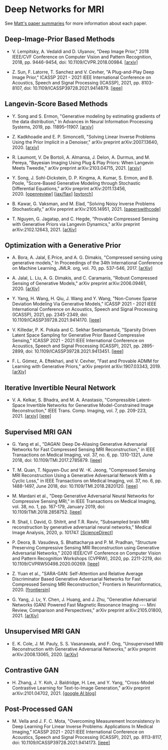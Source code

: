# Deep Networks for MRI

See [Matt's paper summaries](https://docs.google.com/document/d/1QiSgQenlHWFY51MI9jMA6sHqJs3lAL9AD3rE31BVAZM/edit?usp=sharing) for more information about each paper.

## Deep-Image-Prior Based Methods

*   V. Lempitsky, A. Vedaldi and D. Ulyanov, "Deep Image Prior," 2018 IEEE/CVF Conference on Computer Vision and Pattern Recognition, 2018, pp. 9446-9454, doi: 10.1109/CVPR.2018.00984. [\[arxiv\]](https://arxiv.org/pdf/1711.10925.pdf)

*   Z. Sun, F. Latorre, T. Sanchez and V. Cevher, "A Plug-and-Play Deep Image Prior," ICASSP 2021 - 2021 IEEE International Conference on Acoustics, Speech and Signal Processing (ICASSP), 2021, pp. 8103-8107, doi: 10.1109/ICASSP39728.2021.9414879. [\[ieee\]](https://ieeexplore-ieee-org.proxy.lib.ohio-state.edu/document/9414879)

## Langevin-Score Based Methods

*   Y. Song and S. Ermon, "Generative modeling by
    estimating gradients of the data distribution," In Advances
    in Neural Information Processing Systems, 2019, pp. 11895–11907. [\[arxiv\]](https://arxiv.org/pdf/1907.05600.pdf)

*   Z. Kadkhoadie and E. P. Simoncelli, "Solving Linear Inverse Problems Using the Prior Implicit in a
    Denoiser," arXiv preprint arXiv:2007.13640, 2020. [\[arxiv\]](https://arxiv.org/pdf/2007.13640.pdf)

*   R. Laumont, V. De Bortoli, A. Almansa, J. Delon, A. Durmus, and M. Pereya, "Bayesian Imaging Using Plug & Play Priors: When Langevin Meets
    Tweedie," arXiv preprint arXiv:2103.04715, 2021. [\[arxiv\]](https://arxiv.org/pdf/2103.04715.pdf)

*   Y. Song, J. Sohl-Dickstein, D. P. Kingma, A. Kumar, S. Ermon, and B.
    Poole, "Score-Based Generative Modeling through Stochastic
    Differential Equations," arXiv preprint arXiv:2011.13456, 2020. [\[openreview\]](https://openreview.net/forum?id=PxTIG12RRHS) [\[jax/flax\]](https://github.com/yang-song/score_sde) [\[pytorch\]](https://github.com/yang-song/score_sde_pytorch)

*   B. Kawar, G. Vaksman, and M. Elad, "Solving Noisy Inverse Problems Stochastically,"
    arXiv preprint arXiv:2105.14951, 2021. [\[paperswithcode\]](https://paperswithcode.com/paper/snips-solving-noisy-inverse-problems)

*   T. Nguyen, G. Jagatap, and C. Hegde, "Provable Compressed Sensing with Generative Priors via Langevin
    Dynamics," arXiv preprint arXiv:2102.12643, 2021. [\[arXiv\]](https://arxiv.org/pdf/2102.12643.pdf)
    
## Optimization with a Generative Prior

*   A. Bora, A. Jalal, E.Price, and A. G. Dimakis, "Compressed sensing using
    generative models," In Proceedings of the 34th International Conference on Machine Learning,  JMLR. org,
    vol. 70, pp. 537–546, 2017. [\[arXiv\]](https://arxiv.org/pdf/1703.03208.pdf)

*   A. Jalal, L. Liu, A. G. Dimakis, and C. Caramanis, "Robust Compressed Sensing of Generative Models," 
    arXiv preprint arXiv:2006.09461, 2020. [\[arXiv\]](https://arxiv.org/pdf/2006.09461.pdf)
    
*   Y. Yang, H. Wang, H. Qiu, J. Wang and Y. Wang, 
    "Non-Convex Sparse Deviation Modeling Via Generative Models," 
    ICASSP 2021 - 2021 IEEE International Conference on Acoustics, Speech and Signal Processing (ICASSP), 
    2021, pp. 2345-2349, doi: 10.1109/ICASSP39728.2021.9414170. [\[ieee\]](https://ieeexplore-ieee-org.proxy.lib.ohio-state.edu/document/9414170)

*   V. Killedar, P. K. Pokala and C. Sekhar Seelamantula, 
    "Sparsity Driven Latent Space Sampling for Generative Prior Based Compressive Sensing," 
    ICASSP 2021 - 2021 IEEE International Conference on Acoustics, Speech and Signal Processing (ICASSP), 
    2021, pp. 2895-2899, doi: 10.1109/ICASSP39728.2021.9413451. [\[ieee\]](https://ieeexplore-ieee-org.proxy.lib.ohio-state.edu/document/9413451)
    
*   F. L. Gómez, A. Eftekhari, and V. Cevher, "Fast and Provable ADMM for Learning with Generative Priors,"
    arXiv preprint arXiv:1907.03343, 2019. [\[arXiv\]](https://arxiv.org/pdf/1907.03343.pdf)

## Iterative Invertible Neural Network

*   V. A. Kelkar, S. Bhadra, and M. A. Anastasio, "Compressible
    Latent-Space Invertible Networks for Generative Model-Constrained
    Image Reconstruction," IEEE Trans. Comp. Imaging, vol. 7, pp.
    209-223,
    2021. [\[arxiv\]](https://arxiv.org/pdf/2007.02462.pdf) [\[ieee\]](https://ieeexplore.ieee.org/iel7/6745852/6960042/09318016.pdf?casa_token=H8-rAEQL5TYAAAAA:hEI5vYD3kecKiaHYgXyGpnTvI5tFcJwrJx6h7A3zOHpk9y95gjlkoE6nuL0MVxVRsTse_Rg) 
    
## Supervised MRI GAN

*   G. Yang et al., "DAGAN: Deep De-Aliasing Generative Adversarial Networks for Fast Compressed Sensing MRI Reconstruction," 
    in IEEE Transactions on Medical Imaging, vol. 37, no. 6, pp. 1310-1321, 
    June 2018, doi: 10.1109/TMI.2017.2785879. [\[ieee\]](https://ieeexplore.ieee.org/stamp/stamp.jsp?tp=&arnumber=8233175)

*   T. M. Quan, T. Nguyen-Duc and W. -K. Jeong, 
    "Compressed Sensing MRI Reconstruction Using a Generative Adversarial Network With a Cyclic Loss," 
    in IEEE Transactions on Medical Imaging, vol. 37, no. 6, pp. 1488-1497, 
    June 2018, doi: 10.1109/TMI.2018.2820120. [\[ieee\]](https://ieeexplore.ieee.org/stamp/stamp.jsp?tp=&arnumber=8327637)

*   M. Mardani et al., "Deep Generative Adversarial Neural Networks for Compressive Sensing MRI," 
    in IEEE Transactions on Medical Imaging, vol. 38, no. 1, pp. 167-179,
    January 2019, doi: 10.1109/TMI.2018.2858752. [\[ieee\]](https://ieeexplore-ieee-org.proxy.lib.ohio-state.edu/stamp/stamp.jsp?tp=&arnumber=8417964)

*   R. Shail, I. David, O. Shitrit, and T.R. Raviv, "Subsampled brain MRI reconstruction by generative adversarial neural networks,"
    Medical Image Analysis, 2020, p. 101747. [\[ScienceDirect\]](https://www-sciencedirect-com.proxy.lib.ohio-state.edu/science/article/pii/S1361841520301110)

*   P. Deora, B. Vasudeva, S. Bhattacharya and P. M. Pradhan, "Structure Preserving Compressive Sensing MRI Reconstruction using Generative Adversarial Networks," 
    2020 IEEE/CVF Conference on Computer Vision and Pattern Recognition Workshops (CVPRW), 
    2020, pp. 2211-2219, doi: 10.1109/CVPRW50498.2020.00269. [\[ieee\]](https://ieeexplore.ieee.org/document/9151087)

*   Z. Yuan et al., "SARA-GAN: Self-Attention and Relative Average Discriminator Based Generative Adversarial Networks for Fast Compressed Sensing MRI Reconstruction,"
    Frontiers in Neurinformatics, 2020. [\[frontiersin\]](https://www.frontiersin.org/articles/10.3389/fninf.2020.611666/full)

*   G. Yang, J. Lv, Y. Chen, J. Huang, and J. Zhu, "Generative Adversarial Networks (GAN) Powered Fast Magnetic
    Resonance Imaging --- Mini Review, Comparison and Perspectives," arXiv preprint arXiv:2105.01800, 2021. [\[arXiv\]](https://arxiv.org/pdf/2105.01800.pdf)

## Unsupervised MRI GAN

*   E. K. Cole, J. M. Pauly, S. S. Vasanawala, and F. Ong, "Unsupervised MRI Reconstruction with Generative Adversarial
    Networks," arXiv preprint arXiv:2008.13065, 2020. [\[arXiv\]](https://arxiv.org/abs/2008.13065)


## Contrastive GAN

*   H. Zhang, J. Y. Koh, J. Baldridge, H. Lee, and Y. Yang, "Cross-Model Contrastive Learning for Text-to-Image
    Generation," arXiv preprint arXiv:2101.04702, 2021. [\[google AI
    blog\]](http://ai.googleblog.com/2021/05/cross-modal-contrastive-learning-for.html)
    
## Post-Processed GAN
*   M. Vella and J. F. C. Mota, "Overcoming Measurement Inconsistency In Deep Learning For Linear Inverse Problems: Applications In Medical Imaging," 
    ICASSP 2021 - 2021 IEEE International Conference on Acoustics, Speech and Signal Processing (ICASSP), 
    2021, pp. 8113-8117, doi: 10.1109/ICASSP39728.2021.9414173. [\[ieee\]](https://ieeexplore-ieee-org.proxy.lib.ohio-state.edu/document/9414173)
